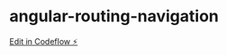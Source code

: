 # angular-routing-navigation

[Edit in Codeflow ⚡️](https://stackblitz.com/~/github.com/theanuraggupta/angular-routing-navigation)